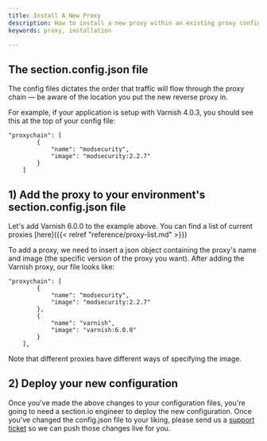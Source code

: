 ```yaml
---
title: Install A New Proxy
description: How to install a new proxy within an existing proxy configuration.
keywords: proxy, installation

---
```

## The section.config.json file
The config files dictates the order that traffic will flow through the proxy chain — be aware of the location you put the new reverse proxy in.

For example, if your application is setup with Varnish 4.0.3, you should see this at the top of your config file:

	"proxychain": [
	        {
	            "name": "modsecurity",
	            "image": "modsecurity:2.2.7"
	        }
	    ]

## 1) Add the proxy to your environment's section.config.json file
Let's add Varnish 6.0.0 to the example above. You can find a list of current proxies [here]({{< relref "reference/proxy-list.md" >}})

To add a proxy, we need to insert a json object containing the proxy's name and image (the specific version of the proxy you want). After adding the Varnish proxy, our file looks like:

	"proxychain": [
	        {
	            "name": "modsecurity",
	            "image": "modsecurity:2.2.7"
	        },
	        {
	            "name": "varnish",
	            "image": "varnish:6.0.0"
	        }
	    ],

Note that different proxies have different ways of specifying the image.  

## 2) Deploy your new configuration
Once you've made the above changes to your configuration files, you're going to need a section.io engineer to deploy the new configuration. Once you've changed the config.json file to your liking, please send us a [support ticket](https://support.section.io/hc/en-us/requests/new) so we can push those changes live for you.
